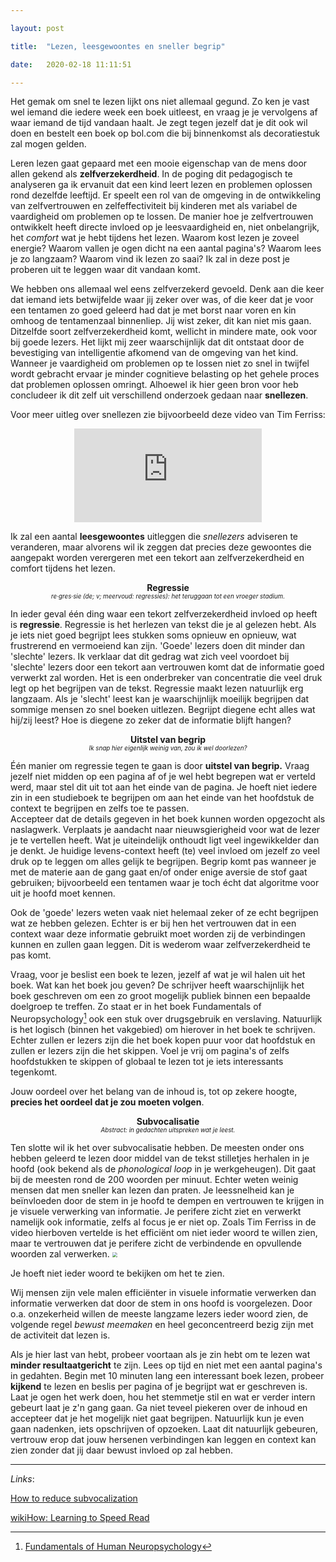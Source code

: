 ```yaml
---

layout: post

title:  "Lezen, leesgewoontes en sneller begrip"

date:   2020-02-18 11:11:51

---
```



Het gemak om snel te lezen lijkt ons niet allemaal gegund. Zo ken je vast wel iemand die iedere week een boek uitleest, en vraag je je vervolgens af waar iemand de tijd vandaan haalt. Je zegt tegen jezelf dat je dit ook wil doen en bestelt een boek op bol.com die bij binnenkomst als decoratiestuk zal mogen gelden.

Leren lezen gaat gepaard met een mooie eigenschap van de mens door allen gekend als **zelfverzekerdheid**. In de poging dit pedagogisch te analyseren ga ik ervanuit dat een kind leert lezen en problemen oplossen rond dezelfde leeftijd. Er speelt een rol van de omgeving in de ontwikkeling van zelfvertrouwen en zelfeffectiviteit bij kinderen met als variabel de vaardigheid om problemen op te lossen. De manier hoe je zelfvertrouwen ontwikkelt heeft directe invloed op je leesvaardigheid en, niet onbelangrijk, het *comfort* wat je hebt tijdens het lezen. Waarom kost lezen je zoveel energie? Waarom vallen je ogen dicht na een aantal pagina's? Waarom lees je zo langzaam? Waarom vind ik lezen zo saai? Ik zal in deze post je proberen uit te leggen waar dit vandaan komt. 

We hebben ons allemaal wel eens zelfverzekerd gevoeld. Denk aan die keer dat iemand iets betwijfelde waar jij zeker over was, of die keer dat je voor een tentamen zo goed geleerd had dat je met borst naar voren en kin omhoog de tentamenzaal binnenliep. Jij wist zeker, dit kan niet mis gaan. 
Ditzelfde soort zelfverzekerdheid komt, wellicht in mindere mate, ook voor bij goede lezers. Het lijkt mij zeer waarschijnlijk dat dit ontstaat door de bevestiging van intelligentie afkomend van de omgeving van het kind. Wanneer je vaardigheid om problemen op te lossen niet zo snel in twijfel wordt gebracht ervaar je minder cognitieve belasting op het gehele proces dat problemen oplossen omringt. Alhoewel ik hier geen bron voor heb concludeer ik dit zelf uit verschillend onderzoek gedaan naar **snellezen**.

 Voor meer uitleg over snellezen zie bijvoorbeeld deze video van Tim Ferriss:

<center>
<figure class="video_container">
  <iframe src="https://www.youtube.com/embed/ZwEquW_Yij0" frameborder="0" allowfullscreen="true">Tim Ferris - Speed Reading</iframe>
</figure>
</center>

Ik zal een aantal **leesgewoontes** uitleggen die *snellezers* adviseren te veranderen, maar alvorens wil ik zeggen dat precies deze gewoontes die aangepakt worden verergeren met een tekort aan zelfverzekerdheid en comfort tijdens het lezen.

**<center>Regressie</center>**
*<center style="font-size: 0.7em">re·gres·sie (de; v; meervoud: regressies):
het teruggaan tot een vroeger stadium.</center>*


In ieder geval één ding waar een tekort zelfverzekerdheid invloed op heeft is **regressie**. Regressie is het herlezen van tekst die je al gelezen hebt. Als je iets niet goed begrijpt lees stukken soms opnieuw en opnieuw, wat frustrerend en vermoeiend kan zijn. 'Goede' lezers doen dit minder dan 'slechte' lezers. Ik verklaar dat dit gedrag wat zich veel voordoet bij 'slechte' lezers door een tekort aan vertrouwen komt dat de informatie goed verwerkt zal worden. Het is een onderbreker van concentratie die veel druk legt op het begrijpen van de tekst. Regressie maakt lezen natuurlijk erg langzaam. Als je 'slecht' leest kan je waarschijnlijk moeilijk begrijpen dat sommige mensen zo snel boeken uitlezen. Begrijpt diegene echt alles wat hij/zij leest? Hoe is diegene zo zeker dat de informatie blijft hangen?

**<center>Uitstel van begrip</center>**
*<center style="font-size: 0.7em">Ik snap hier eigenlijk weinig van, zou ik wel doorlezen?</center>*

Één manier om regressie tegen te gaan is door **uitstel van begrip.** Vraag jezelf niet midden op een pagina af of je wel hebt begrepen wat er verteld werd, maar stel dit uit tot aan het einde van de pagina. Je hoeft niet iedere zin in een studieboek te begrijpen om aan het einde van het hoofdstuk de context te begrijpen en zelfs toe te passen. <br>
Accepteer dat de details gegeven in het boek kunnen worden opgezocht als naslagwerk. Verplaats je aandacht naar nieuwsgierigheid voor wat de lezer je te vertellen heeft. Wat je uiteindelijk onthoudt ligt veel ingewikkelder dan je denkt. Je huidige levens-context heeft (te) veel invloed om jezelf zo veel druk op te leggen om alles gelijk te begrijpen. Begrip komt pas wanneer je met de materie aan de gang gaat en/of onder enige aversie de stof gaat gebruiken; bijvoorbeeld een tentamen waar je toch écht dat algoritme voor uit je hoofd moet kennen. 
<br>

Ook de 'goede' lezers weten vaak niet helemaal zeker of ze echt begrijpen wat ze hebben gelezen. Echter is er bij hen het vertrouwen dat in een context waar deze informatie gebruikt moet worden zij de verbindingen kunnen en zullen gaan leggen. Dit is wederom waar zelfverzekerdheid te pas komt.

Vraag, voor je beslist een boek te lezen, jezelf af wat je wil halen uit het boek. Wat kan het boek jou geven? De schrijver heeft waarschijnlijk het boek geschreven om een zo groot mogelijk publiek binnen een bepaalde doelgroep te treffen. Zo staat er in het boek Fundamentals of Neuropsychology[^1] ook een stuk over drugsgebruik en verslaving. Natuurlijk is het logisch (binnen het vakgebied) om hierover in het boek te schrijven. Echter zullen er lezers zijn die het boek kopen puur voor dat hoofdstuk en zullen er lezers zijn die het skippen. Voel je vrij om pagina's of zelfs hoofdstukken te skippen of globaal te lezen tot je iets interessants tegenkomt. 

Jouw oordeel over het belang van de inhoud is, tot op zekere hoogte, **precies het oordeel dat je zou moeten volgen**.



**<center>Subvocalisatie</center>**
*<center style="font-size: 0.7em">Abstract: in gedachten uitspreken wat je leest.</center>*

Ten slotte wil ik het over subvocalisatie hebben. De meesten onder ons hebben geleerd te lezen door middel van de tekst stilletjes herhalen in je hoofd (ook bekend als de *phonological loop* in je werkgeheugen). Dit gaat bij de meesten rond de 200 woorden per minuut. Echter weten weinig mensen dat men sneller kan lezen dan praten. Je leessnelheid kan je beïnvloeden door de stem in je hoofd te dempen en vertrouwen te krijgen in je visuele verwerking van informatie. Je perifere zicht ziet en verwerkt namelijk ook informatie, zelfs al focus je er niet op. Zoals Tim Ferriss in de video hierboven vertelde is het efficiënt om niet ieder woord te willen zien, maar te vertrouwen dat je perifere zicht de verbindende en opvullende woorden zal verwerken.
<img src="https://i.imgur.com/i5pYOp6l.png" style="zoom: 50%">
<figcaption>Je hoeft niet ieder woord te bekijken om het te zien.</figcaption>

Wij mensen zijn vele malen efficiënter in visuele informatie verwerken dan informatie verwerken dat door de stem in ons hoofd is voorgelezen. Door o.a. onzekerheid willen de meeste langzame lezers ieder woord zien, de volgende regel *bewust meemaken* en heel geconcentreerd bezig zijn met de activiteit dat lezen is. <br>


Als je hier last van hebt, probeer voortaan als je zin hebt om te lezen wat **minder resultaatgericht** te zijn. Lees op tijd en niet met een aantal pagina's in gedahten. Begin met 10 minuten lang een interessant boek lezen, probeer **kijkend** te lezen en beslis per pagina of je begrijpt wat er geschreven is. Laat je ogen het werk doen, hou het stemmetje stil en wat er verder intern gebeurt laat je z'n gang gaan. Ga niet teveel piekeren over de inhoud en accepteer dat je het mogelijk niet gaat begrijpen. Natuurlijk kun je even gaan nadenken, iets opschrijven of opzoeken. Laat dit natuurlijk gebeuren, vertrouw erop dat jouw hersenen verbindingen kan leggen en context kan zien zonder dat jij daar bewust invloed op zal hebben. 




---








*Links*:


[How to reduce subvocalization](https://www.irisreading.com/how-to-reduce-subvocalization/)

[wikiHow: Learning to Speed Read](https://www.wikihow.com/Learn-Speed-Reading)


[^1]: [Fundamentals of Human Neuropsychology](https://www.bol.com/nl/f/fund-human-neuropsych-7e/9200000020385103/)












